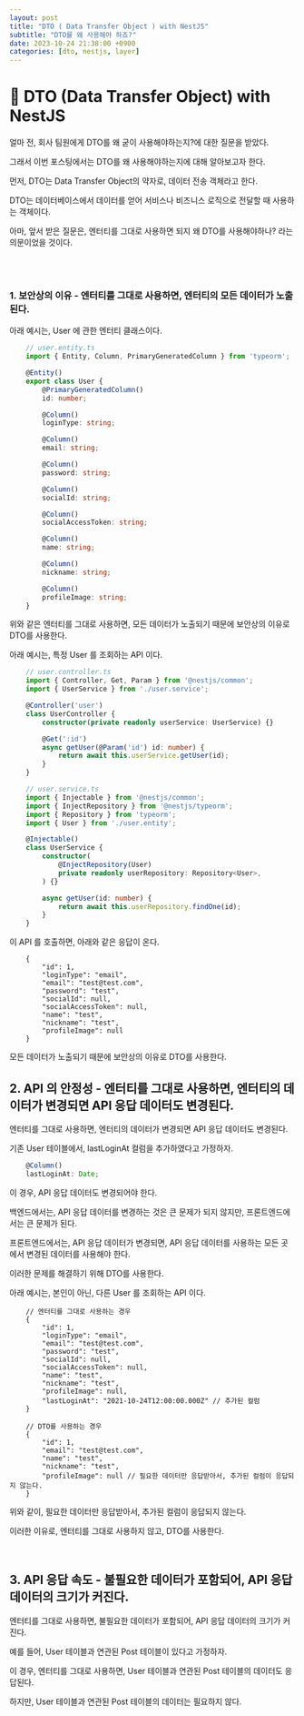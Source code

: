 ```yaml
---
layout: post
title: "DTO ( Data Transfer Object ) with NestJS"
subtitle: "DTO를 왜 사용해야 하죠?"
date: 2023-10-24 21:38:00 +0900
categories: [dto, nestjs, layer]
---
```

# 🚀 DTO (Data Transfer Object) with NestJS

얼마 전, 회사 팀원에게 DTO를 왜 굳이 사용해야하는지?에 대한 질문을 받았다.

그래서 이번 포스팅에서는 DTO를 왜 사용해야하는지에 대해 알아보고자 한다.

먼저, DTO는 Data Transfer Object의 약자로, 데이터 전송 객체라고 한다.

DTO는 데이터베이스에서 데이터를 얻어 서비스나 비즈니스 로직으로 전달할 때 사용하는 객체이다.

아마, 앞서 받은 질문은, 엔터티를 그대로 사용하면 되지 왜 DTO를 사용해야하나? 라는 의문이었을 것이다.

<br>
<br>

### 1. 보안상의 이유 - 엔터티를 그대로 사용하면, 엔터티의 모든 데이터가 노출된다.

아래 예시는, User 에 관한 엔터티 클래스이다.
```typescript
    // user.entity.ts
    import { Entity, Column, PrimaryGeneratedColumn } from 'typeorm';

    @Entity()
    export class User {
        @PrimaryGeneratedColumn()
        id: number;

        @Column()
        loginType: string;

        @Column()
        email: string;

        @Column()
        password: string;

        @Column()
        socialId: string;

        @Column()
        socialAccessToken: string;

        @Column()
        name: string;

        @Column()
        nickname: string;

        @Column()
        profileImage: string;
    }
```

위와 같은 엔터티를 그대로 사용하면, 모든 데이터가 노출되기 때문에 보안상의 이유로 DTO를 사용한다.

아래 예시는, 특정 User 를 조회하는 API 이다.

``` typescript
    // user.controller.ts
    import { Controller, Get, Param } from '@nestjs/common';
    import { UserService } from './user.service';

    @Controller('user')
    class UserController {
        constructor(private readonly userService: UserService) {}

        @Get(':id')
        async getUser(@Param('id') id: number) {
            return await this.userService.getUser(id);
        }
    }

    // user.service.ts
    import { Injectable } from '@nestjs/common';
    import { InjectRepository } from '@nestjs/typeorm';
    import { Repository } from 'typeorm';
    import { User } from './user.entity';

    @Injectable()
    class UserService {
        constructor(
            @InjectRepository(User)
            private readonly userRepository: Repository<User>,
        ) {}

        async getUser(id: number) {
            return await this.userRepository.findOne(id);
        }
    }
```

이 API 를 호출하면, 아래와 같은 응답이 온다.

```
    {
        "id": 1,
        "loginType": "email",
        "email": "test@test.com",
        "password": "test",
        "socialId": null,
        "socialAccessToken": null,
        "name": "test",
        "nickname": "test",
        "profileImage": null
    }
```

모든 데이터가 노출되기 때문에 보안상의 이유로 DTO를 사용한다.

## 2. API 의 안정성 - 엔터티를 그대로 사용하면, 엔터티의 데이터가 변경되면 API 응답 데이터도 변경된다.

엔터티를 그대로 사용하면, 엔터티의 데이터가 변경되면 API 응답 데이터도 변경된다.

기존 User 테이블에서, lastLoginAt 컬럼을 추가하였다고 가정하자.

``` typescript
    @Column()
    lastLoginAt: Date;
```

이 경우, API 응답 데이터도 변경되어야 한다.

백엔드에서는, API 응답 데이터를 변경하는 것은 큰 문제가 되지 않지만, 프론트엔드에서는 큰 문제가 된다.

프론트엔드에서는, API 응답 데이터가 변경되면, API 응답 데이터를 사용하는 모든 곳에서 변경된 데이터를 사용해야 한다.

이러한 문제를 해결하기 위해 DTO를 사용한다.

아래 예시는, 본인이 아닌, 다른 User 를 조회하는 API 이다.

```
    // 엔터티를 그대로 사용하는 경우
    {
        "id": 1,
        "loginType": "email",
        "email": "test@test.com",
        "password": "test",
        "socialId": null,
        "socialAccessToken": null,
        "name": "test",
        "nickname": "test",
        "profileImage": null,
        "lastLoginAt": "2021-10-24T12:00:00.000Z" // 추가된 컬럼
    }

    // DTO를 사용하는 경우
    {
        "id": 1,
        "email": "test@test.com",
        "name": "test",
        "nickname": "test",
        "profileImage": null // 필요한 데이터만 응답받아서, 추가된 컬럼이 응답되지 않는다.
    }
```
위와 같이, 필요한 데이터만 응답받아서, 추가된 컬럼이 응답되지 않는다.

이러한 이유로, 엔터티를 그대로 사용하지 않고, DTO를 사용한다.

<br>

## 3. API 응답 속도 - 불필요한 데이터가 포함되어, API 응답 데이터의 크기가 커진다.

엔터티를 그대로 사용하면, 불필요한 데이터가 포함되어, API 응답 데이터의 크기가 커진다.

예를 들어, User 테이블과 연관된 Post 테이블이 있다고 가정하자.

이 경우, 엔터티를 그대로 사용하면, User 테이블과 연관된 Post 테이블의 데이터도 응답된다.

하지만, User 테이블과 연관된 Post 테이블의 데이터는 필요하지 않다.

